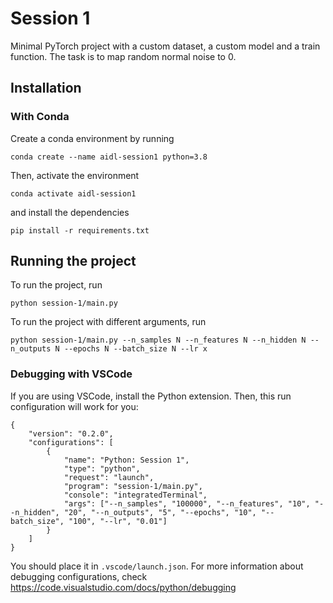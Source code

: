 # Session 1
Minimal PyTorch project with a custom dataset, a custom model and a train function. The task is to map random normal noise to 0.
## Installation
### With Conda
Create a conda environment by running
```
conda create --name aidl-session1 python=3.8
```
Then, activate the environment
```
conda activate aidl-session1
```
and install the dependencies
```
pip install -r requirements.txt
```
## Running the project

To run the project, run
```
python session-1/main.py
```
To run the project with different arguments, run
```
python session-1/main.py --n_samples N --n_features N --n_hidden N --n_outputs N --epochs N --batch_size N --lr x
```

### Debugging with VSCode
If you are using VSCode, install the Python extension. Then, this run configuration will work for you:
```
{
    "version": "0.2.0",
    "configurations": [
        {
            "name": "Python: Session 1",
            "type": "python",
            "request": "launch",
            "program": "session-1/main.py",
            "console": "integratedTerminal",
            "args": ["--n_samples", "100000", "--n_features", "10", "--n_hidden", "20", "--n_outputs", "5", "--epochs", "10", "--batch_size", "100", "--lr", "0.01"]
        }
    ]
}
```
You should place it in `.vscode/launch.json`. For more information about debugging configurations, check https://code.visualstudio.com/docs/python/debugging
